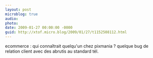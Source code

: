 ```yaml
---
layout: post
microblog: true
audio: 
photo: 
date: 2009-01-27 00:00:00 -0000
guid: http://xtof.micro.blog/2009/01/27/t1152508112.html
---
```

ecommerce : qui connaîtrait quelqu'un chez pixmania ? quelque bug de relation client avec des abrutis au standard tél.
